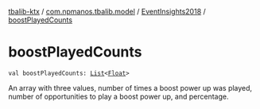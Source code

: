[tbalib-ktx](../../index.md) / [com.npmanos.tbalib.model](../index.md) / [EventInsights2018](index.md) / [boostPlayedCounts](./boost-played-counts.md)

# boostPlayedCounts

`val boostPlayedCounts: `[`List`](https://kotlinlang.org/api/latest/jvm/stdlib/kotlin.collections/-list/index.html)`<`[`Float`](https://kotlinlang.org/api/latest/jvm/stdlib/kotlin/-float/index.html)`>`

An array with three values, number of times a boost power up was played, number of opportunities to play a boost power up, and percentage.


